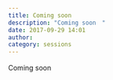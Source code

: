 ```yaml
---
title: Coming soon　
description: "Coming soon　"
date: 2017-09-29 14:01
author: 
category: sessions
---
```

Coming soon　